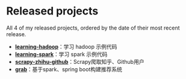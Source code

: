 # Released projects

All <!-- release_count starts -->4<!-- release_count ends --> of my released projects, ordered by the date of their most recent release.

<!-- recent_releases starts -->
* **[learning-hadoop](https://github.com/chensoul/learning-hadoop)**：学习 hadoop 示例代码
* **[learning-spark](https://github.com/chensoul/learning-spark)**：学习 spark 示例代码
* **[scrapy-zhihu-github](https://github.com/chensoul/scrapy-zhihu-github)**：Scrapy爬取知乎、Github用户
* **[grab](https://github.com/chensoul/grab)**：基于spark、spring boot构建推荐系统
<!-- recent_releases ends -->